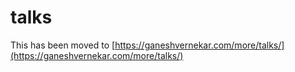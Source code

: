 # talks

This has been moved to [https://ganeshvernekar.com/more/talks/](https://ganeshvernekar.com/more/talks/)
